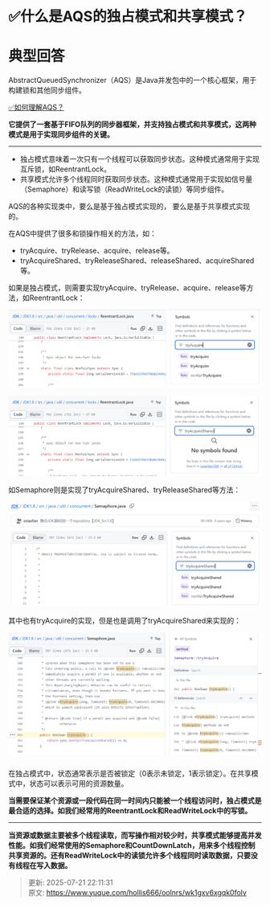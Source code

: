 # ✅什么是AQS的独占模式和共享模式？

# 典型回答


AbstractQueuedSynchronizer（AQS）是Java并发包中的一个核心框架，用于构建锁和其他同步组件。



[✅如何理解AQS？](https://www.yuque.com/hollis666/oolnrs/qka9yt)



**它提供了一套基于FIFO队列的同步器框架，并支持独占模式和共享模式，这两种模式是用于实现同步组件的关键。**

****

+ 独占模式意味着一次只有一个线程可以获取同步状态。这种模式通常用于实现互斥锁，如ReentrantLock。
+ 共享模式允许多个线程同时获取同步状态。这种模式通常用于实现如信号量（Semaphore）和读写锁（ReadWriteLock的读锁）等同步组件。



AQS的各种实现类中，要么是基于独占模式实现的， 要么是基于共享模式实现的。



在AQS中提供了很多和锁操作相关的方法，如：



+ tryAcquire、tryRelease、acquire、release等。
+ tryAcquireShared、tryReleaseShared、releaseShared、acquireShared等。



如果是独占模式，则需要实现tryAcquire、tryRelease、acquire、release等方法，如ReentrantLock：



![1706941054967-75daa8c3-92d1-4c20-8438-34bf758b83be.png](./img/2yRcV184mYaEBeAU/1706941054967-75daa8c3-92d1-4c20-8438-34bf758b83be-459847.png)



![1706941064938-8a217efd-4422-4607-a081-a674e79589c7.png](./img/2yRcV184mYaEBeAU/1706941064938-8a217efd-4422-4607-a081-a674e79589c7-170738.png)



如Semaphore则是实现了tryAcquireShared、tryReleaseShared等方法：



![1706941098539-acd4a92e-ae2f-4649-a086-ac0d6fd4eae2.png](./img/2yRcV184mYaEBeAU/1706941098539-acd4a92e-ae2f-4649-a086-ac0d6fd4eae2-849665.png)



其中也有tryAcquire的实现，但是也是调用了tryAcquireShared来实现的：



![1706941185066-7229f58a-95ef-421e-9b31-3e3da71e809e.png](./img/2yRcV184mYaEBeAU/1706941185066-7229f58a-95ef-421e-9b31-3e3da71e809e-008390.png)



### 
在独占模式中，状态通常表示是否被锁定（0表示未锁定，1表示锁定）。在共享模式中，状态可以表示可用的资源数量。



**当需要保证某个资源或一段代码在同一时间内只能被一个线程访问时，独占模式是最合适的选择。如我们经常用的ReentrantLock和ReadWriteLock中的写锁。**

****

**当资源或数据主要被多个线程读取，而写操作相对较少时，共享模式能够提高并发性能。如我们经常使用的Semaphore和CountDownLatch，用来多个线程控制共享资源的。还有ReadWriteLock中的读锁允许多个线程同时读取数据，只要没有线程在写入数据。**



> 更新: 2025-07-21 22:11:31  
> 原文: <https://www.yuque.com/hollis666/oolnrs/wk1gxv6xgqk0folv>
